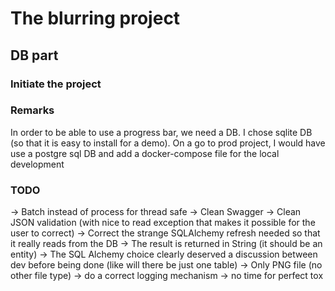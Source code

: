 # The blurring project

## DB part
### Initiate the project


### Remarks
In order to be able to use a progress bar, we need a DB. I chose sqlite DB 
(so that it is easy to install for a demo). On a go to prod project, I would have use a postgre sql DB and
add a docker-compose file for the local development 


### TODO
-> Batch instead of process for thread safe
-> Clean Swagger
-> Clean JSON validation (with nice to read exception that makes it possible for the user to correct)
-> Correct the strange SQLAlchemy refresh needed so that it really reads from the DB
-> The result is returned in String (it should be an entity)
-> The SQL Alchemy choice clearly deserved a discussion between dev before being done 
(like will there be just one table)
-> Only PNG file (no other file type)
-> do a correct logging mechanism
-> no time for perfect tox
